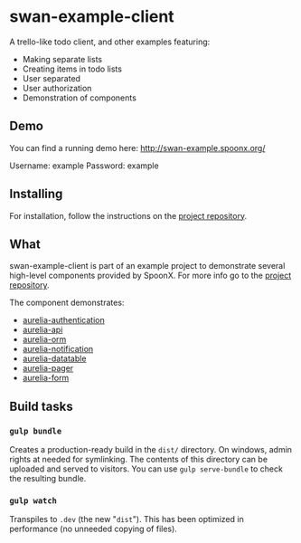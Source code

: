 # swan-example-client

A trello-like todo client, and other examples featuring:

- Making separate lists
- Creating items in todo lists
- User separated
- User authorization
- Demonstration of components

## Demo
You can find a running demo here: http://swan-example.spoonx.org/

Username: example
Password: example

## Installing
For installation, follow the instructions on the [project repository](https://github.com/SpoonX/swan-example).

## What
swan-example-client is part of an example project to demonstrate several high-level components provided by SpoonX. For more info go to the [project repository](https://github.com/SpoonX/swan-example).

The component demonstrates:

- [aurelia-authentication](https://github.com/SpoonX/aurelia-authentication)
- [aurelia-api](https://github.com/SpoonX/aurelia-api)
- [aurelia-orm](https://github.com/SpoonX/aurelia-orm)
- [aurelia-notification](https://github.com/SpoonX/aurelia-notification)
- [aurelia-datatable](https://github.com/SpoonX/aurelia-datatable)
- [aurelia-pager](https://github.com/SpoonX/aurelia-pager)
- [aurelia-form](https://github.com/SpoonX/aurelia-form)

## Build tasks

### `gulp bundle`
Creates a production-ready build in the `dist/` directory. On windows, admin rights at needed for symlinking.
The contents of this directory can be uploaded and served to visitors.
You can use `gulp serve-bundle` to check the resulting bundle.

### `gulp watch`
Transpiles to `.dev` (the new "`dist`"). This has been optimized in performance (no unneeded copying of files).
